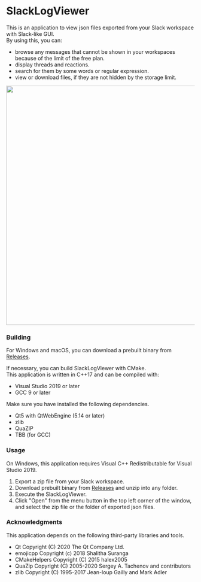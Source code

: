 # SlackLogViewer
This is an application to view json files exported from your Slack workspace with Slack-like GUI.  
By using this, you can:
* browse any messages that cannot be shown in your workspaces because of the limit of the free plan.
* display threads and reactions.
* search for them by some words or regular expression.
* view or download files, if they are not hidden by the storage limit.

<img src="https://user-images.githubusercontent.com/53743073/95690436-c19bd900-0c52-11eb-9889-1ca5076189ee.png" width="640px">

### Building
For Windows and macOS, you can download a prebuilt binary from [Releases](https://github.com/thayakawa-gh/SlackLogViewer/releases).

If necessary, you can build SlackLogViewer with CMake.  
This application is written in C++17 and can be compiled with:
* Visual Studio 2019 or later
* GCC 9 or later

Make sure you have installed the following dependencies.  
* Qt5 with QtWebEngine (5.14 or later)
* zlib
* QuaZIP
* TBB (for GCC)

### Usage
On Windows, this application requires Visual C++ Redistributable for Visual Studio 2019.

1. Export a zip file from your Slack workspace.
1. Download prebuilt binary from [Releases](https://github.com/thayakawa-gh/SlackLogViewer/releases) and unzip into any folder.
1. Execute the SlackLogViewer.
1. Click "Open" from the menu button in the top left corner of the window, and select the zip file or the folder of exported json files.

### Acknowledgments
This application depends on the following third-party libraries and tools.

* Qt Copyright (C) 2020 The Qt Company Ltd.
* emojicpp Copyright (c) 2018 Shalitha Suranga
* CMakeHelpers Copyright (C) 2015 halex2005
* QuaZip Copyright (C) 2005-2020 Sergey A. Tachenov and contributors
* zlib Copyright (C) 1995-2017 Jean-loup Gailly and Mark Adler
